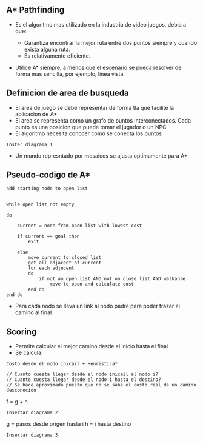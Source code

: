 ## A* Pathfinding

+ Es el algoritmo mas utilizado en la industria de video juegos, debia a que:
	- Garantiza encontrar la mejor ruta entre dos puntos siempre y cuando exista alguna ruta.
	- Es relativamente eficiente.

+ Utilice A* siempre, a menos que el escenario se pueda resolver de forma mas sencilla, por ejemplo, linea vista.

## Definicion de area de busqueda

+ El area de juego se debe representar de forma tla que facilite la aplicacion de A*
+ El area se representa como un grafo de puntos interconectados. Cada punto es una posicion que puede tomar el jugador o un NPC
+ El algoritmo necesita conocer como se conecta los puntos

`Inster diagrama 1`

+ Un mundo represntado por mosaicos se ajusta optimamente para A*

## Pseudo-codigo de A*

```
add starting node to open list


while open list not empty

do

	current = node from open list with lowest cost

	if current == goal then
		exit
		
	else
		move current to closed list
		get all adjacent of current
		for each adjecent
		do
			if not an open list AND not on close list AND walkable
				move to open and calculate cost
		end do
end do
```

+ Para cada nodo se lleva un link al nodo padre para poder trazar el camino al final

## Scoring

+ Permite calcular el mejor camino desde el inicio hasta el final
+ Se calcula:

```
Costo desde el nodo inicail + Heuristica*

// Cuanto cuesta llegar desde el nodo inicail al nodo i?
// Cuanto cuesta llegar desde el nodo i hasta el destino?
// Se hace aproximado puesto que no se sabe el costo real de un camino desconocido
```

f = g + h

`Insertar diagrama 2`

g = pasos desde origen hasta i
h = i hasta destino

`Insertar diagrama 3`


